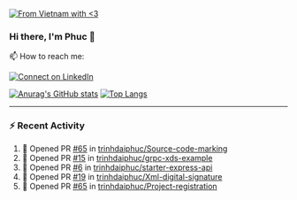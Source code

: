 [![From Vietnam with <3](https://raw.githubusercontent.com/webuild-community/badge/master/svg/love.svg)](https://webuild.community)

### Hi there, I'm Phuc 👋

📫 How to reach me:

[![Connect on LinkedIn](https://img.shields.io/badge/--linkedin?label=LinkedIn&logo=LinkedIn&style=social)](https://www.linkedin.com/in/trinh-dai-phuc/)


[![Anurag's GitHub stats](https://phuc-github-readme-stats.vercel.app/api?username=trinhdaiphuc&count_private=true&show_icons=true&theme=synthwave)](https://github.com/anuraghazra/github-readme-stats)
[![Top Langs](https://phuc-github-readme-stats.vercel.app/api/top-langs/?username=trinhdaiphuc&theme=synthwave&show_icons=true&layout=compact&langs_count=8&hide=html,css,scss,less,handlebars,ejs)](https://github.com/anuraghazra/github-readme-stats)


---

### :zap: Recent Activity

<!--START_SECTION:activity-->
1. 💪 Opened PR [#65](https://github.com/trinhdaiphuc/Source-code-marking/pull/65) in [trinhdaiphuc/Source-code-marking](https://github.com/trinhdaiphuc/Source-code-marking)
2. 💪 Opened PR [#15](https://github.com/trinhdaiphuc/grpc-xds-example/pull/15) in [trinhdaiphuc/grpc-xds-example](https://github.com/trinhdaiphuc/grpc-xds-example)
3. 💪 Opened PR [#6](https://github.com/trinhdaiphuc/starter-express-api/pull/6) in [trinhdaiphuc/starter-express-api](https://github.com/trinhdaiphuc/starter-express-api)
4. 💪 Opened PR [#19](https://github.com/trinhdaiphuc/Xml-digital-signature/pull/19) in [trinhdaiphuc/Xml-digital-signature](https://github.com/trinhdaiphuc/Xml-digital-signature)
5. 💪 Opened PR [#65](https://github.com/trinhdaiphuc/Project-registration/pull/65) in [trinhdaiphuc/Project-registration](https://github.com/trinhdaiphuc/Project-registration)
<!--END_SECTION:activity-->
